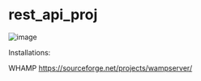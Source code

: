 # rest_api_proj

![image](https://user-images.githubusercontent.com/23660638/197402376-0f5233ed-dfe0-4cf2-806e-63232013e500.png)


Installations: 

WHAMP
https://sourceforge.net/projects/wampserver/




